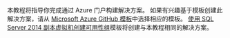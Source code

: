 本教程将指导你完成通过 Azure 门户构建解决方案。 如果有兴趣基于模板创建此解决方案，请从 [Microsoft Azure GitHub 模板](http://github.com/Azure/azure-quickstart-templates)中选择相应的模板。 [使用 SQL Server 2014 副本虚拟机创建可用性组](http://github.com/Azure/azure-quickstart-templates/tree/master/sqlvm-alwayson-cluster)模板将创建与本教程相同的解决方案。 



<!--HONumber=Nov16_HO3-->


